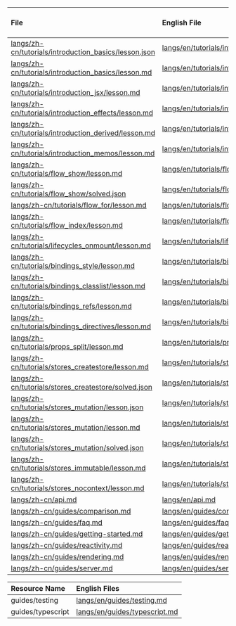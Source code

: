 
<!--MM:START (UPDATED:lang=zh-cn) -->
| File                                                                                                                                                           | English File                                                                                                                                             | Last Updated (EN)                                                                                   | Last Updated (ZH-CN)                                                                                |
| :------------------------------------------------------------------------------------------------------------------------------------------------------------- | :------------------------------------------------------------------------------------------------------------------------------------------------------- | :-------------------------------------------------------------------------------------------------- | :-------------------------------------------------------------------------------------------------- |
| [langs/zh-cn/tutorials/introduction_basics/lesson.json](https://github.com/solidjs/solid-docs/tree/main/langs/zh-cn/tutorials/introduction_basics/lesson.json) | [langs/en/tutorials/introduction_basics/lesson.json](https://github.com/solidjs/solid-docs/tree/main/langs/en/tutorials/introduction_basics/lesson.json) | [11/24/2021](https://github.com/solidjs/solid-docs/commit/6c1b8c3ab3599edf095b69d2ea8b165198437b53) | [10/22/2021](https://github.com/solidjs/solid-docs/commit/b3f7f9ecc9f3bab59726e0cb7a95deb3dfee612e) |
| [langs/zh-cn/tutorials/introduction_basics/lesson.md](https://github.com/solidjs/solid-docs/tree/main/langs/zh-cn/tutorials/introduction_basics/lesson.md)     | [langs/en/tutorials/introduction_basics/lesson.md](https://github.com/solidjs/solid-docs/tree/main/langs/en/tutorials/introduction_basics/lesson.md)     | [7/2/2022](https://github.com/solidjs/solid-docs/commit/f3c5d7143ec2a84c30969c04563d6f5b77d70c31)   | [10/22/2021](https://github.com/solidjs/solid-docs/commit/b3f7f9ecc9f3bab59726e0cb7a95deb3dfee612e) |
| [langs/zh-cn/tutorials/introduction_jsx/lesson.md](https://github.com/solidjs/solid-docs/tree/main/langs/zh-cn/tutorials/introduction_jsx/lesson.md)           | [langs/en/tutorials/introduction_jsx/lesson.md](https://github.com/solidjs/solid-docs/tree/main/langs/en/tutorials/introduction_jsx/lesson.md)           | [4/30/2022](https://github.com/solidjs/solid-docs/commit/3fe968495973a4b4ca1a22e5f24634f611fe38af)  | [10/22/2021](https://github.com/solidjs/solid-docs/commit/b3f7f9ecc9f3bab59726e0cb7a95deb3dfee612e) |
| [langs/zh-cn/tutorials/introduction_effects/lesson.md](https://github.com/solidjs/solid-docs/tree/main/langs/zh-cn/tutorials/introduction_effects/lesson.md)   | [langs/en/tutorials/introduction_effects/lesson.md](https://github.com/solidjs/solid-docs/tree/main/langs/en/tutorials/introduction_effects/lesson.md)   | [11/24/2021](https://github.com/solidjs/solid-docs/commit/6c1b8c3ab3599edf095b69d2ea8b165198437b53) | [10/22/2021](https://github.com/solidjs/solid-docs/commit/b3f7f9ecc9f3bab59726e0cb7a95deb3dfee612e) |
| [langs/zh-cn/tutorials/introduction_derived/lesson.md](https://github.com/solidjs/solid-docs/tree/main/langs/zh-cn/tutorials/introduction_derived/lesson.md)   | [langs/en/tutorials/introduction_derived/lesson.md](https://github.com/solidjs/solid-docs/tree/main/langs/en/tutorials/introduction_derived/lesson.md)   | [11/24/2021](https://github.com/solidjs/solid-docs/commit/6c1b8c3ab3599edf095b69d2ea8b165198437b53) | [10/22/2021](https://github.com/solidjs/solid-docs/commit/b3f7f9ecc9f3bab59726e0cb7a95deb3dfee612e) |
| [langs/zh-cn/tutorials/introduction_memos/lesson.md](https://github.com/solidjs/solid-docs/tree/main/langs/zh-cn/tutorials/introduction_memos/lesson.md)       | [langs/en/tutorials/introduction_memos/lesson.md](https://github.com/solidjs/solid-docs/tree/main/langs/en/tutorials/introduction_memos/lesson.md)       | [11/24/2021](https://github.com/solidjs/solid-docs/commit/6c1b8c3ab3599edf095b69d2ea8b165198437b53) | [10/22/2021](https://github.com/solidjs/solid-docs/commit/b3f7f9ecc9f3bab59726e0cb7a95deb3dfee612e) |
| [langs/zh-cn/tutorials/flow_show/lesson.md](https://github.com/solidjs/solid-docs/tree/main/langs/zh-cn/tutorials/flow_show/lesson.md)                         | [langs/en/tutorials/flow_show/lesson.md](https://github.com/solidjs/solid-docs/tree/main/langs/en/tutorials/flow_show/lesson.md)                         | [2/20/2022](https://github.com/solidjs/solid-docs/commit/8510f62a38a6e47be3ba357e0dddf0f9d4ec9476)  | [10/22/2021](https://github.com/solidjs/solid-docs/commit/b3f7f9ecc9f3bab59726e0cb7a95deb3dfee612e) |
| [langs/zh-cn/tutorials/flow_show/solved.json](https://github.com/solidjs/solid-docs/tree/main/langs/zh-cn/tutorials/flow_show/solved.json)                     | [langs/en/tutorials/flow_show/solved.json](https://github.com/solidjs/solid-docs/tree/main/langs/en/tutorials/flow_show/solved.json)                     | [2/20/2022](https://github.com/solidjs/solid-docs/commit/8510f62a38a6e47be3ba357e0dddf0f9d4ec9476)  | [10/22/2021](https://github.com/solidjs/solid-docs/commit/b3f7f9ecc9f3bab59726e0cb7a95deb3dfee612e) |
| [langs/zh-cn/tutorials/flow_for/lesson.md](https://github.com/solidjs/solid-docs/tree/main/langs/zh-cn/tutorials/flow_for/lesson.md)                           | [langs/en/tutorials/flow_for/lesson.md](https://github.com/solidjs/solid-docs/tree/main/langs/en/tutorials/flow_for/lesson.md)                           | [3/19/2022](https://github.com/solidjs/solid-docs/commit/d1b5cd223e416e1696462916176eb690fd3c6504)  | [10/22/2021](https://github.com/solidjs/solid-docs/commit/b3f7f9ecc9f3bab59726e0cb7a95deb3dfee612e) |
| [langs/zh-cn/tutorials/flow_index/lesson.md](https://github.com/solidjs/solid-docs/tree/main/langs/zh-cn/tutorials/flow_index/lesson.md)                       | [langs/en/tutorials/flow_index/lesson.md](https://github.com/solidjs/solid-docs/tree/main/langs/en/tutorials/flow_index/lesson.md)                       | [11/18/2021](https://github.com/solidjs/solid-docs/commit/ef75f664152877f0b100f7643c27e00126d03c2f) | [10/22/2021](https://github.com/solidjs/solid-docs/commit/b3f7f9ecc9f3bab59726e0cb7a95deb3dfee612e) |
| [langs/zh-cn/tutorials/lifecycles_onmount/lesson.md](https://github.com/solidjs/solid-docs/tree/main/langs/zh-cn/tutorials/lifecycles_onmount/lesson.md)       | [langs/en/tutorials/lifecycles_onmount/lesson.md](https://github.com/solidjs/solid-docs/tree/main/langs/en/tutorials/lifecycles_onmount/lesson.md)       | [4/30/2022](https://github.com/solidjs/solid-docs/commit/3fe968495973a4b4ca1a22e5f24634f611fe38af)  | [10/22/2021](https://github.com/solidjs/solid-docs/commit/b3f7f9ecc9f3bab59726e0cb7a95deb3dfee612e) |
| [langs/zh-cn/tutorials/bindings_style/lesson.md](https://github.com/solidjs/solid-docs/tree/main/langs/zh-cn/tutorials/bindings_style/lesson.md)               | [langs/en/tutorials/bindings_style/lesson.md](https://github.com/solidjs/solid-docs/tree/main/langs/en/tutorials/bindings_style/lesson.md)               | [4/3/2022](https://github.com/solidjs/solid-docs/commit/21f1c54f099b5ca66ed1386dbda28f0447b1a989)   | [10/22/2021](https://github.com/solidjs/solid-docs/commit/b3f7f9ecc9f3bab59726e0cb7a95deb3dfee612e) |
| [langs/zh-cn/tutorials/bindings_classlist/lesson.md](https://github.com/solidjs/solid-docs/tree/main/langs/zh-cn/tutorials/bindings_classlist/lesson.md)       | [langs/en/tutorials/bindings_classlist/lesson.md](https://github.com/solidjs/solid-docs/tree/main/langs/en/tutorials/bindings_classlist/lesson.md)       | [5/17/2022](https://github.com/solidjs/solid-docs/commit/819801578750441c4fb4bb17a327263c8bc8f054)  | [10/22/2021](https://github.com/solidjs/solid-docs/commit/b3f7f9ecc9f3bab59726e0cb7a95deb3dfee612e) |
| [langs/zh-cn/tutorials/bindings_refs/lesson.md](https://github.com/solidjs/solid-docs/tree/main/langs/zh-cn/tutorials/bindings_refs/lesson.md)                 | [langs/en/tutorials/bindings_refs/lesson.md](https://github.com/solidjs/solid-docs/tree/main/langs/en/tutorials/bindings_refs/lesson.md)                 | [4/30/2022](https://github.com/solidjs/solid-docs/commit/3fe968495973a4b4ca1a22e5f24634f611fe38af)  | [3/16/2022](https://github.com/solidjs/solid-docs/commit/f55d0fe646ad93967c9921577cd303e8f5b1d6f7)  |
| [langs/zh-cn/tutorials/bindings_directives/lesson.md](https://github.com/solidjs/solid-docs/tree/main/langs/zh-cn/tutorials/bindings_directives/lesson.md)     | [langs/en/tutorials/bindings_directives/lesson.md](https://github.com/solidjs/solid-docs/tree/main/langs/en/tutorials/bindings_directives/lesson.md)     | [4/30/2022](https://github.com/solidjs/solid-docs/commit/3fe968495973a4b4ca1a22e5f24634f611fe38af)  | [10/22/2021](https://github.com/solidjs/solid-docs/commit/b3f7f9ecc9f3bab59726e0cb7a95deb3dfee612e) |
| [langs/zh-cn/tutorials/props_split/lesson.md](https://github.com/solidjs/solid-docs/tree/main/langs/zh-cn/tutorials/props_split/lesson.md)                     | [langs/en/tutorials/props_split/lesson.md](https://github.com/solidjs/solid-docs/tree/main/langs/en/tutorials/props_split/lesson.md)                     | [2/22/2022](https://github.com/solidjs/solid-docs/commit/155a171e1c71f044d3fc5d8eeab1b36c4e7055dd)  | [10/22/2021](https://github.com/solidjs/solid-docs/commit/b3f7f9ecc9f3bab59726e0cb7a95deb3dfee612e) |
| [langs/zh-cn/tutorials/stores_createstore/lesson.md](https://github.com/solidjs/solid-docs/tree/main/langs/zh-cn/tutorials/stores_createstore/lesson.md)       | [langs/en/tutorials/stores_createstore/lesson.md](https://github.com/solidjs/solid-docs/tree/main/langs/en/tutorials/stores_createstore/lesson.md)       | [5/12/2022](https://github.com/solidjs/solid-docs/commit/c7f3f9504850c4e5a30b65fb8928936c09cd157b)  | [10/22/2021](https://github.com/solidjs/solid-docs/commit/b3f7f9ecc9f3bab59726e0cb7a95deb3dfee612e) |
| [langs/zh-cn/tutorials/stores_createstore/solved.json](https://github.com/solidjs/solid-docs/tree/main/langs/zh-cn/tutorials/stores_createstore/solved.json)   | [langs/en/tutorials/stores_createstore/solved.json](https://github.com/solidjs/solid-docs/tree/main/langs/en/tutorials/stores_createstore/solved.json)   | [5/12/2022](https://github.com/solidjs/solid-docs/commit/c7f3f9504850c4e5a30b65fb8928936c09cd157b)  | [10/22/2021](https://github.com/solidjs/solid-docs/commit/b3f7f9ecc9f3bab59726e0cb7a95deb3dfee612e) |
| [langs/zh-cn/tutorials/stores_mutation/lesson.json](https://github.com/solidjs/solid-docs/tree/main/langs/zh-cn/tutorials/stores_mutation/lesson.json)         | [langs/en/tutorials/stores_mutation/lesson.json](https://github.com/solidjs/solid-docs/tree/main/langs/en/tutorials/stores_mutation/lesson.json)         | [5/14/2022](https://github.com/solidjs/solid-docs/commit/8626a3fb7f16c41778a59ce56582b03c27421e64)  | [10/22/2021](https://github.com/solidjs/solid-docs/commit/b3f7f9ecc9f3bab59726e0cb7a95deb3dfee612e) |
| [langs/zh-cn/tutorials/stores_mutation/lesson.md](https://github.com/solidjs/solid-docs/tree/main/langs/zh-cn/tutorials/stores_mutation/lesson.md)             | [langs/en/tutorials/stores_mutation/lesson.md](https://github.com/solidjs/solid-docs/tree/main/langs/en/tutorials/stores_mutation/lesson.md)             | [5/12/2022](https://github.com/solidjs/solid-docs/commit/c7f3f9504850c4e5a30b65fb8928936c09cd157b)  | [10/22/2021](https://github.com/solidjs/solid-docs/commit/b3f7f9ecc9f3bab59726e0cb7a95deb3dfee612e) |
| [langs/zh-cn/tutorials/stores_mutation/solved.json](https://github.com/solidjs/solid-docs/tree/main/langs/zh-cn/tutorials/stores_mutation/solved.json)         | [langs/en/tutorials/stores_mutation/solved.json](https://github.com/solidjs/solid-docs/tree/main/langs/en/tutorials/stores_mutation/solved.json)         | [5/12/2022](https://github.com/solidjs/solid-docs/commit/c7f3f9504850c4e5a30b65fb8928936c09cd157b)  | [10/22/2021](https://github.com/solidjs/solid-docs/commit/b3f7f9ecc9f3bab59726e0cb7a95deb3dfee612e) |
| [langs/zh-cn/tutorials/stores_immutable/lesson.md](https://github.com/solidjs/solid-docs/tree/main/langs/zh-cn/tutorials/stores_immutable/lesson.md)           | [langs/en/tutorials/stores_immutable/lesson.md](https://github.com/solidjs/solid-docs/tree/main/langs/en/tutorials/stores_immutable/lesson.md)           | [4/30/2022](https://github.com/solidjs/solid-docs/commit/3fe968495973a4b4ca1a22e5f24634f611fe38af)  | [10/22/2021](https://github.com/solidjs/solid-docs/commit/b3f7f9ecc9f3bab59726e0cb7a95deb3dfee612e) |
| [langs/zh-cn/tutorials/stores_nocontext/lesson.md](https://github.com/solidjs/solid-docs/tree/main/langs/zh-cn/tutorials/stores_nocontext/lesson.md)           | [langs/en/tutorials/stores_nocontext/lesson.md](https://github.com/solidjs/solid-docs/tree/main/langs/en/tutorials/stores_nocontext/lesson.md)           | [4/30/2022](https://github.com/solidjs/solid-docs/commit/3fe968495973a4b4ca1a22e5f24634f611fe38af)  | [10/22/2021](https://github.com/solidjs/solid-docs/commit/b3f7f9ecc9f3bab59726e0cb7a95deb3dfee612e) |
| [langs/zh-cn/api.md](https://github.com/solidjs/solid-docs/tree/main/langs/zh-cn/api.md)                                                                       | [langs/en/api.md](https://github.com/solidjs/solid-docs/tree/main/langs/en/api.md)                                                                       | [7/2/2022](https://github.com/solidjs/solid-docs/commit/ffa7d14819d36fc82a48a2910a8ab11d801a9d18)   | [10/22/2021](https://github.com/solidjs/solid-docs/commit/b3f7f9ecc9f3bab59726e0cb7a95deb3dfee612e) |
| [langs/zh-cn/guides/comparison.md](https://github.com/solidjs/solid-docs/tree/main/langs/zh-cn/guides/comparison.md)                                           | [langs/en/guides/comparison.md](https://github.com/solidjs/solid-docs/tree/main/langs/en/guides/comparison.md)                                           | [4/30/2022](https://github.com/solidjs/solid-docs/commit/3fe968495973a4b4ca1a22e5f24634f611fe38af)  | [11/10/2021](https://github.com/solidjs/solid-docs/commit/fd3aaa5cf6df1e9e663e97a62e0b516ce6c8ca2f) |
| [langs/zh-cn/guides/faq.md](https://github.com/solidjs/solid-docs/tree/main/langs/zh-cn/guides/faq.md)                                                         | [langs/en/guides/faq.md](https://github.com/solidjs/solid-docs/tree/main/langs/en/guides/faq.md)                                                         | [5/25/2022](https://github.com/solidjs/solid-docs/commit/1a6085c0ccda938c588396d220a6695ef95ec196)  | [11/10/2021](https://github.com/solidjs/solid-docs/commit/fd3aaa5cf6df1e9e663e97a62e0b516ce6c8ca2f) |
| [langs/zh-cn/guides/getting-started.md](https://github.com/solidjs/solid-docs/tree/main/langs/zh-cn/guides/getting-started.md)                                 | [langs/en/guides/getting-started.md](https://github.com/solidjs/solid-docs/tree/main/langs/en/guides/getting-started.md)                                 | [7/2/2022](https://github.com/solidjs/solid-docs/commit/f3c5d7143ec2a84c30969c04563d6f5b77d70c31)   | [10/22/2021](https://github.com/solidjs/solid-docs/commit/b3f7f9ecc9f3bab59726e0cb7a95deb3dfee612e) |
| [langs/zh-cn/guides/reactivity.md](https://github.com/solidjs/solid-docs/tree/main/langs/zh-cn/guides/reactivity.md)                                           | [langs/en/guides/reactivity.md](https://github.com/solidjs/solid-docs/tree/main/langs/en/guides/reactivity.md)                                           | [4/30/2022](https://github.com/solidjs/solid-docs/commit/3fe968495973a4b4ca1a22e5f24634f611fe38af)  | [10/22/2021](https://github.com/solidjs/solid-docs/commit/b3f7f9ecc9f3bab59726e0cb7a95deb3dfee612e) |
| [langs/zh-cn/guides/rendering.md](https://github.com/solidjs/solid-docs/tree/main/langs/zh-cn/guides/rendering.md)                                             | [langs/en/guides/rendering.md](https://github.com/solidjs/solid-docs/tree/main/langs/en/guides/rendering.md)                                             | [5/17/2022](https://github.com/solidjs/solid-docs/commit/819801578750441c4fb4bb17a327263c8bc8f054)  | [2/26/2022](https://github.com/solidjs/solid-docs/commit/ae7e0bb2bf2d37110cec44726930a9a1eb236ac2)  |
| [langs/zh-cn/guides/server.md](https://github.com/solidjs/solid-docs/tree/main/langs/zh-cn/guides/server.md)                                                   | [langs/en/guides/server.md](https://github.com/solidjs/solid-docs/tree/main/langs/en/guides/server.md)                                                   | [4/30/2022](https://github.com/solidjs/solid-docs/commit/3fe968495973a4b4ca1a22e5f24634f611fe38af)  | [10/22/2021](https://github.com/solidjs/solid-docs/commit/b3f7f9ecc9f3bab59726e0cb7a95deb3dfee612e) |

<!--MM:END-->
<!--MM:START (CREATED:lang=zh-cn) -->
| Resource Name     | English Files                                                                                                  |
| :---------------- | :------------------------------------------------------------------------------------------------------------- |
| guides/testing    | [langs/en/guides/testing.md](https://github.com/solidjs/solid-docs/tree/main/langs/en/guides/testing.md)       |
| guides/typescript | [langs/en/guides/typescript.md](https://github.com/solidjs/solid-docs/tree/main/langs/en/guides/typescript.md) |

<!--MM:END-->
        